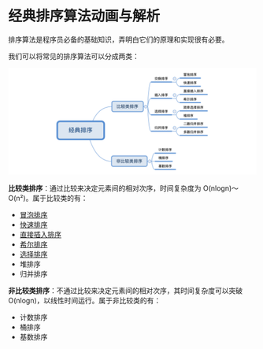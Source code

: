 # 经典排序算法动画与解析

排序算法是程序员必备的基础知识，弄明白它们的原理和实现很有必要。

我们可以将常见的排序算法可以分成两类：

![](sort-category.png)

**比较类排序**：通过比较来决定元素间的相对次序，时间复杂度为 O(nlogn)～O(n²)。属于比较类的有：

- [冒泡排序](BubbleSort)
- [快速排序](QuickSort)
- [直接插入排序](StraightInsertionSort)
- [希尔排序](ShellSort)
- [选择排序](SelectionSort)
- 堆排序
- 归并排序

**非比较类排序**：不通过比较来决定元素间的相对次序，其时间复杂度可以突破 O(nlogn)，以线性时间运行。属于非比较类的有：

- 计数排序
- 桶排序
- 基数排序